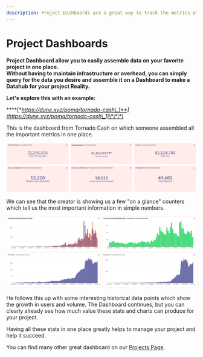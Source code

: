 ```yaml
---
description: Project Dashboards are a great way to track the metrics of your project.
---
```


# Project Dashboards

**Project Dashboard allow you to easily assemble data on your favorite project in one place.**\
**Without having to maintain infrastructure or overhead, you can simply query for the data you desire and assemble it on a Dashboard to make a Datahub for your project Reality.**

**Let's explore this with an example:**

\*\*\*\*[**https://dune.xyz/poma/tornado-cash\_1**](https://dune.xyz/poma/tornado-cash\_1)\*\*\*\*

This is the dashboard from Tornado Cash on which someone assembled all the important metrics in one place.

![](<../../.gitbook/assets/image (5).png>)

We can see that the creator is showing us a few "on a glance" counters which tell us the most important information in simple numbers.

![](<../../.gitbook/assets/image (18).png>)

He follows this up with some interesting historical data points which show the growth in users and volume. The Dashboard continues, but you can clearly already see how much value these stats and charts can produce for your project.

Having all these stats in one place greatly helps to manage your project and help it succeed.

You can find many other great dashboard on our [Projects Page](https://dune.xyz/projects).
